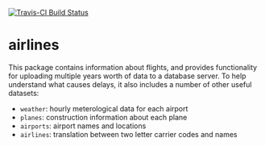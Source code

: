 [![Travis-CI Build Status](https://travis-ci.org/beanumber/airlines.svg?branch=master)](https://travis-ci.org/beanumber/airlines)

# airlines

This package contains information about flights, and provides functionality for
uploading multiple years worth of data to a database server. To help understand 
what causes delays, it also includes a number of other useful datasets:

* `weather`: hourly meterological data for each airport
* `planes`: construction information about each plane
* `airports`: airport names and locations
* `airlines`: translation between two letter carrier codes and names
